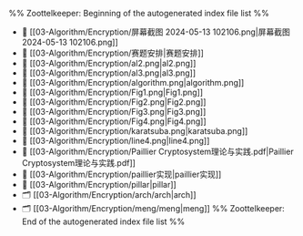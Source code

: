 %% Zoottelkeeper: Beginning of the autogenerated index file list  %%
- 📄 [[03-Algorithm/Encryption/屏幕截图 2024-05-13 102106.png|屏幕截图 2024-05-13 102106.png]]
- 📄 [[03-Algorithm/Encryption/赛题安排|赛题安排]]
- 📄 [[03-Algorithm/Encryption/al2.png|al2.png]]
- 📄 [[03-Algorithm/Encryption/al3.png|al3.png]]
- 📄 [[03-Algorithm/Encryption/algorithm.png|algorithm.png]]
- 📄 [[03-Algorithm/Encryption/Fig1.png|Fig1.png]]
- 📄 [[03-Algorithm/Encryption/Fig2.png|Fig2.png]]
- 📄 [[03-Algorithm/Encryption/Fig3.png|Fig3.png]]
- 📄 [[03-Algorithm/Encryption/Fig4.png|Fig4.png]]
- 📄 [[03-Algorithm/Encryption/karatsuba.png|karatsuba.png]]
- 📄 [[03-Algorithm/Encryption/line4.png|line4.png]]
- 📄 [[03-Algorithm/Encryption/Paillier Cryptosystem理论与实践.pdf|Paillier Cryptosystem理论与实践.pdf]]
- 📄 [[03-Algorithm/Encryption/paillier实现|paillier实现]]
- 📄 [[03-Algorithm/Encryption/pillar|pillar]]
- 🗂️ [[03-Algorithm/Encryption/arch/arch|arch]]
- 🗂️ [[03-Algorithm/Encryption/meng/meng|meng]]
%% Zoottelkeeper: End of the autogenerated index file list  %%
